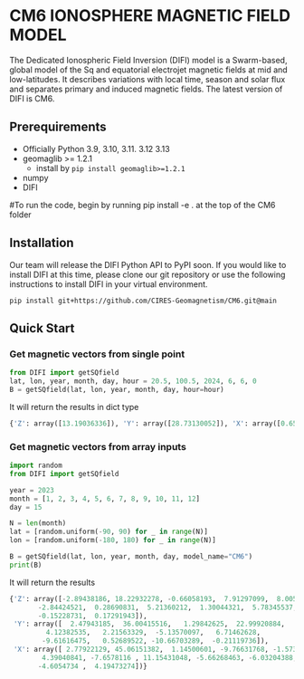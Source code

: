 # CM6 IONOSPHERE MAGNETIC FIELD MODEL

The Dedicated Ionospheric Field Inversion (DIFI) model is a Swarm-based, global model of the Sq and equatorial electrojet magnetic fields at mid and low-latitudes. It describes variations with local time, season and solar flux and separates primary and induced magnetic fields.
The latest version of DIFI is CM6.

## Prerequirements

- Officially Python 3.9, 3.10, 3.11. 3.12 3.13
- geomaglib >= 1.2.1
  - install by `pip install geomaglib>=1.2.1`
- numpy 
- DIFI

#To run the code, begin by running pip install -e . at the top of the CM6 folder


## Installation
Our team will release the DIFI Python API to PyPI soon. If you would like to install DIFI at this time, please clone our git repository or use the following instructions to install DIFI in your virtual environment.

`pip install git+https://github.com/CIRES-Geomagnetism/CM6.git@main`


## Quick Start

### Get magnetic vectors from single point

```python
from DIFI import getSQfield
lat, lon, year, month, day, hour = 20.5, 100.5, 2024, 6, 6, 0
B = getSQfield(lat, lon, year, month, day, hour=hour)
```

It will return the results in dict type
```python
{'Z': array([13.19036336]), 'Y': array([28.73130052]), 'X': array([0.65322314])}
```
### Get magnetic vectors from array inputs 

```python
import random
from DIFI import getSQfield

year = 2023
month = [1, 2, 3, 4, 5, 6, 7, 8, 9, 10, 11, 12]
day = 15

N = len(month)
lat = [random.uniform(-90, 90) for _ in range(N)]
lon = [random.uniform(-180, 180) for _ in range(N)]

B = getSQfield(lat, lon, year, month, day, model_name="CM6")
print(B)
```
It will return the results
```python
{'Z': array([-2.89438186, 18.22932278, -0.66058193,  7.91297099,  8.00560867,
       -2.84424521,  0.28690831,  5.21360212,  1.30044321,  5.78345537,
       -0.15228731,  0.17291943]), 
 'Y': array([  2.47943185,  36.00415516,   1.29842625,  22.99920884,
         4.12382535,   2.21563329,  -5.13570097,   6.71462628,
        -9.61616475,   0.52689522, -10.66703289,  -0.21119736]), 
 'X': array([ 2.77922129, 45.06151382,  1.14500601, -9.76631768, -1.57326838,
        4.39040841, -7.6578116 , 11.15431048, -5.66268463, -6.03204388,
       -4.6054734 ,  4.19473274])}
```

